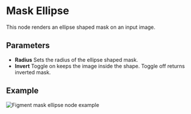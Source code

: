 # Mask Ellipse

This node renders an ellipse shaped mask on an input image.

## Parameters

- **Radius** Sets the radius of the ellipse shaped mask.
- **Invert** Toggle on keeps the image inside the shape. Toggle off returns inverted mask.

## Example

<img src="/img/nodes/mask-ellipse.jpg" alt="Figment mask ellipse node example"/>
